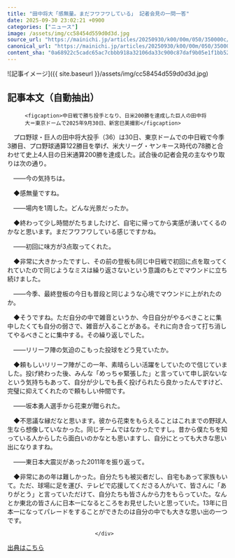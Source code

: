 ```yaml
---
title: "田中将大「感無量。まだフワフワしている」 記者会見の一問一答"
date: 2025-09-30 23:02:21 +0900
categories: ["ニュース"]
image: /assets/img/cc58454d559d0d3d.jpg
source_url: "https://mainichi.jp/articles/20250930/k00/00m/050/350000c/"
canonical_url: "https://mainichi.jp/articles/20250930/k00/00m/050/350000c/"
content_sha: "0a68922c5cadc65ac7cbbb918a32106da33c900c87daf9b05e1f1bb526448e7a"
---
```


![記事イメージ]({{ site.baseurl }}/assets/img/cc58454d559d0d3d.jpg)

## 記事本文（自動抽出）
<div><section class="articledetail-body" id="articledetail-body">




<div class="articledetail-image2-left">
  <figure>
    
    <figcaption>中日戦で勝ち投手となり、日米200勝を達成した巨人の田中将大＝東京ドームで2025年9月30日、新宮巳美撮影</figcaption>
    
  </figure>
</div>

<p>　プロ野球・巨人の田中将大投手（36）は30日、東京ドームでの中日戦で今季3勝目、プロ野球通算122勝目を挙げ、米大リーグ・ヤンキース時代の78勝と合わせて史上4人目の日米通算200勝を達成した。試合後の記者会見の主なやり取りは次の通り。</p>

<p>　――今の気持ちは。</p>

<p>　◆感無量ですね。</p>

<p>　――場内を1周した。どんな光景だったか。</p>

<p>　◆終わって少し時間がたちましたけど、自宅に帰ってから実感が湧いてくるのかなと思います。まだフワフワしている感じですかね。</p>

	


<p>　――初回に味方が3点取ってくれた。</p>

<p>　◆非常に大きかったですし、その前の登板も同じ中日戦で初回に点を取ってくれていたので同じようなミスは繰り返さないという意識のもとでマウンドに立ち続けました。</p>

<p>　――今季、最終登板の今日も普段と同じような心境でマウンドに上がれたのか。</p>

<p>　◆そうですね。ただ自分の中で雑音というか、今日自分がやるべきことに集中したくても自分の弱さで、雑音が入ることがある。それに向き合って打ち消してやるべきことに集中する。その繰り返しでした。</p>

	


<p>　――リリーフ陣の気迫のこもった投球をどう見ていたか。</p>

<p>　◆頼もしいリリーフ陣がこの一年、素晴らしい活躍をしていたので信じていました。投げ終わった後、みんな「めっちゃ緊張した」と言っていて申し訳ないなという気持ちもあって、自分が少しでも長く投げられたら良かったんですけど、完璧に抑えてくれたので頼もしい仲間です。</p>

<p>　――坂本勇人選手から花束が贈られた。</p>

<p>　◆不思議な縁だなと思います。彼から花束をもらえることはこれまでの野球人生なら想像していなかった。同じチームではなかったですし。昔から僕たちを知っている人からしたら面白いのかなとも思いますし、自分にとっても大きな思い出になりますね。</p>

	


<p>　――東日本大震災があった2011年を振り返って。</p>

<p>　◆非常にあの年は難しかった。自分たちも被災者だし、自宅もあって家族もいて。ただ、球場に足を運び、テレビで応援してくださる人がいて、皆さんに「ありがとう」と言っていただけて、自分たちも皆さんから力をもらっていた。なんとか東北の皆さんに日本一になるところをお見せしたいと思っていた。13年に日本一になってパレードをすることができたのは自分の中でも大きな思い出の一つです。</p>


</section>






								</div>

[出典はこちら](https://mainichi.jp/articles/20250930/k00/00m/050/350000c/)

